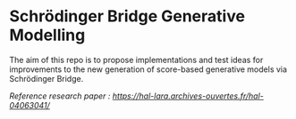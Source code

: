 # Schrödinger Bridge Generative Modelling
The aim of this repo is to propose implementations and test ideas for improvements to the new generation of score-based generative models via Schrödinger Bridge.

*Reference research paper : https://hal-lara.archives-ouvertes.fr/hal-04063041/*
